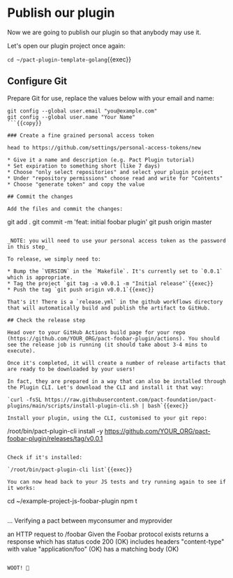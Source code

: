 # Publish our plugin

Now we are going to publish our plugin so that anybody may use it.

Let's open our plugin project once again:

`cd ~/pact-plugin-template-golang`{{exec}}

## Configure Git

Prepare Git for use, replace the values below with your email and name:

```
git config --global user.email "you@example.com"
git config --global user.name "Your Name"
```{{copy}}

### Create a fine grained personal access token

head to https://github.com/settings/personal-access-tokens/new

* Give it a name and description (e.g. Pact Plugin tutorial)
* Set expiration to something short (like 7 days)
* Choose "only select repositories" and select your plugin project
* Under "repository permissions" choose read and write for "Contents"
* Choose "generate token" and copy the value

## Commit the changes 

Add the files and commit the changes:

```
git add .
git commit -m 'feat: initial foobar plugin'
git push origin master
```

_NOTE: you will need to use your personal access token as the password in this step_

To release, we simply need to:

* Bump the `VERSION` in the `Makefile`. It's currently set to `0.0.1` which is appropriate.
* Tag the project `git tag -a v0.0.1 -m "Initial release"`{{exec}}
* Push the tag `git push origin v0.0.1`{{exec}}

That's it! There is a `release.yml` in the github workflows directory that will automatically build and publish the artifact to GitHub.

## Check the release step

Head over to your GitHub Actions build page for your repo (https://github.com/YOUR_ORG/pact-foobar-plugin/actions). You should see the release job is running (it should take about 3-4 mins to execute).

Once it's completed, it will create a number of release artifacts that are ready to be downloaded by your users!

In fact, they are prepared in a way that can also be installed through the Plugin CLI. Let's download the CLI and install it that way:

`curl -fsSL https://raw.githubusercontent.com/pact-foundation/pact-plugins/main/scripts/install-plugin-cli.sh | bash`{{exec}}

Install your plugin, using the CLI, customised to your git repo:

```
/root/bin/pact-plugin-cli install -y https://github.com/YOUR_ORG/pact-foobar-plugin/releases/tag/v0.0.1
```{{copy}}

Check if it's installed:

`/root/bin/pact-plugin-cli list`{{exec}}

You can now head back to your JS tests and try running again to see if it works:

```
cd ~/example-project-js-foobar-plugin
npm t
```{{exec}}

```
...
Verifying a pact between myconsumer and myprovider

  an HTTP request to /foobar
     Given the Foobar protocol exists
    returns a response which
      has status code 200 (OK)
      includes headers
        "content-type" with value "application/foo" (OK)
      has a matching body (OK)
```

WOOT! 🎉